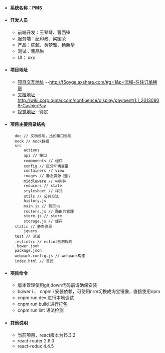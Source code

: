 - #### 系统名称：PMS

- #### 开发人员
  - 前端开发：王琴琴、曹西锋
  - 服务端：纪印政、梁国荣
  - 产品：陈超、黄梦雅、杨新华
  - 测试：曹品琳
  - UI： xxx
- #### 项目地址
  - [项目交互地址](http://f5gyge.axshare.com/#g=1&p=流程-在住订单换房) --http://f5gyge.axshare.com/#g=1&p=流程-在住订单换房
  - [文档地址](http://wiki.corp.qunar.com/confluence/display/payment/1.1_20130808-CashierPay) --http://wiki.corp.qunar.com/confluence/display/payment/1.1_20130808-CashierPay
  - [视觉地址](xxx)--待定
- #### 项目主要目录结构

        doc // 文档说明，比如接口说明
        mock // mock数据
        src
            actions
            api // 接口
            components // 组件
            config // 区分环境变量
            containers // view
            images // 静态资源-图片
            middleware // 中间件
            reducers // state
            stylesheet // 样式
            utils // 公共方法
            history.js
            main.js // 首页js
            routers.js // 路由的管理
            store.js // store
            storage.js // 缓存
        static // 静态资源
            jquery
        test // 测试
        .eslintrc // eslint检测规则
        .bower.json
        package.json
        webpack.config.js // webpack构建
        index.html // 首页
- #### 项目命令
  - 版本管理使用git,down代码前请确保安装
  - bower i 、 cnpm i 安装依赖，可使用nrm切换成淘宝镜像，直接使用npm
  - cnpm run dev 进行本地调试
  - cnpm run build 进行打包
  - cnpm run lint 语法检测
- #### 其他说明
  - 当前项目，react版本为15.3.2
  - react-router 2.6.0
  - react-redux 4.4.5
<!-- react-addons-test-utils -->
